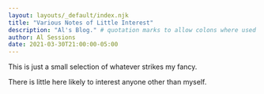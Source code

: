 ```yaml
---
layout: layouts/_default/index.njk
title: "Various Notes of Little Interest"
description: "Al's Blog." # quotation marks to allow colons where used
author: Al Sessions
date: 2021-03-30T21:00:00-05:00
---
```


This is just a small selection of whatever strikes my fancy.

There is little here likely to interest anyone other than myself.

